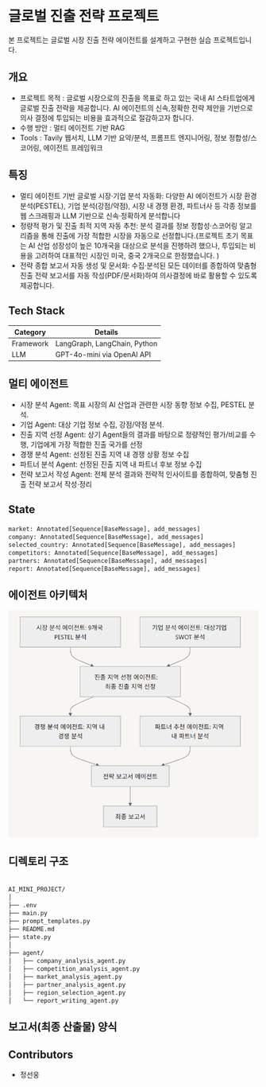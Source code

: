 # 글로벌 진출 전략 프로젝트
본 프로젝트는 글로벌 시장 진출 전략 에이전트를 설계하고 구현한 실습 프로젝트입니다.

## 개요

- 프로젝트 목적 : 글로벌 시장으로의 진출을 목표로 하고 있는 국내 AI 스타트업에게 글로벌 진출 전략을 제공합니다.
                 AI 에이전트의 신속,정확한 전략 제안을 기반으로 의사 결정에 투입되는 비용을 효과적으로 절감하고자 합니다.  
- 수행 방안 : 멀티 에이전트 기반 RAG 
- Tools : Tavily 웹서치, LLM 기반 요약/분석, 프롬프트 엔지니어링, 정보 정합성/스코어링, 에이전트 프레임워크 

## 특징

- 멀티 에이전트 기반 글로벌 시장·기업 분석 자동화: 다양한 AI 에이전트가 시장 환경 분석(PESTEL), 기업 분석(강점/약점), 시장 내 경쟁 환경, 파트너사 등 각종 정보를 웹 스크래핑과 LLM 기반으로 신속·정확하게  분석합니다
- 정량적 평가 및 진출 최적 지역 자동 추천: 분석 결과를 정보 정합성·스코어링 알고리즘을 통해 진출에 가장 적합한 시장을 자동으로 선정합니다.(프로젝트 초기 목표는 AI 산업 성장성이 높은 10개국을 대상으로 분석을 진행하려 했으나, 투입되는 비용을 고려하여 대표적인 시장인 미국, 중국 2개국으로 한정했습니다. )
- 전략 종합 보고서 자동 생성 및 문서화: 수집·분석된 모든 데이터를 종합하여 맞춤형 진출 전략 보고서를 자동 작성(PDF/문서화)하여 의사결정에 바로 활용할 수 있도록 제공합니다.


## Tech Stack 
| Category   | Details                      |
|------------|------------------------------|
| Framework  | LangGraph, LangChain, Python |
| LLM        | GPT-4o-mini via OpenAI API   |


## 멀티 에이전트
 
- 시장 분석 Agent: 목표 시장의 AI 산업과 관련한 시장 동향 정보 수집, PESTEL 분석. 
- 기업 Agent: 대상 기업 정보 수집, 강점/약점 분석.
- 진출 지역 선정 Agent: 상기 Agent들의 결과를 바탕으로 정량적인 평가/비교를 수행, 기업에게 가장 적합한 진출 국가를 선정
- 경쟁 분석 Agent: 선정된 진출 지역 내 경쟁 상황 정보 수집
- 파트너 분석 Agent: 선정된 진출 지역 내 파트너 후보 정보 수집 
- 전략 보고서 작성 Agent: 전체 분석 결과와 전략적 인사이트를 종합하여, 맞춤형 진출 전략 보고서 작성·정리

## State 
    market: Annotated[Sequence[BaseMessage], add_messages]
    company: Annotated[Sequence[BaseMessage], add_messages]
    selected_country: Annotated[Sequence[BaseMessage], add_messages]
    competitors: Annotated[Sequence[BaseMessage], add_messages]
    partners: Annotated[Sequence[BaseMessage], add_messages]
    report: Annotated[Sequence[BaseMessage], add_messages]


## 에이전트 아키텍처
![graphdiagram](./graphdiagram.PNG)


## 디렉토리 구조
<pre><code>
AI_MINI_PROJECT/
│
├── .env
├── main.py
├── prompt_templates.py
├── README.md
├── state.py
│
├── agent/
│   ├── company_analysis_agent.py
│   ├── competition_analysis_agent.py
│   ├── market_analysis_agent.py
│   ├── partner_analysis_agent.py
│   ├── region_selection_agent.py
│   └── report_writing_agent.py
</code></pre>

## 보고서(최종 산출물) 양식



## Contributors 
- 정선웅

